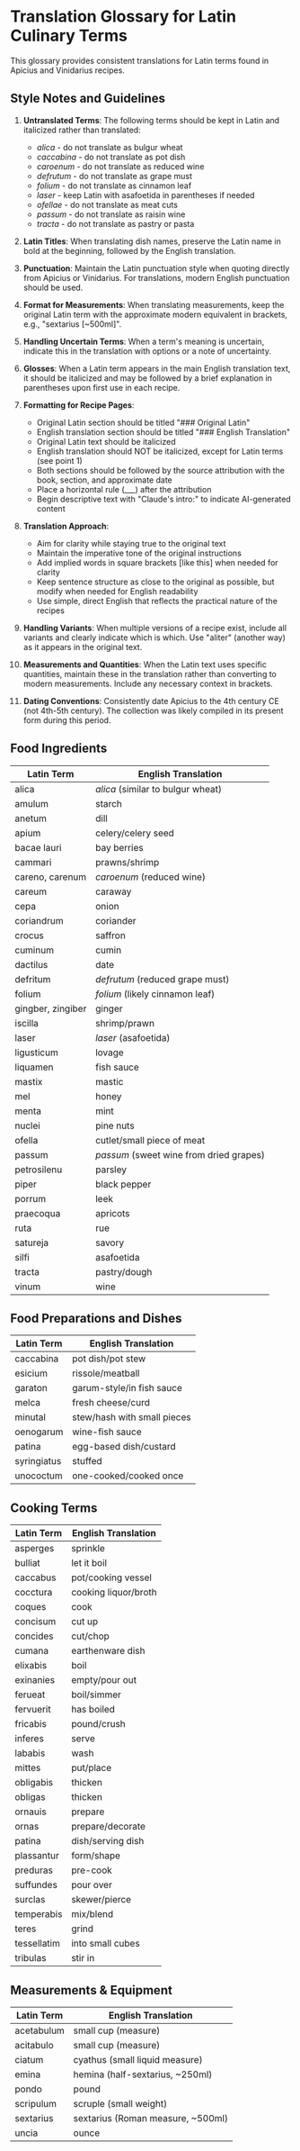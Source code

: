 # Translation Glossary for Latin Culinary Terms

This glossary provides consistent translations for Latin terms found in Apicius and Vinidarius recipes.

## Style Notes and Guidelines

1. **Untranslated Terms**: The following terms should be kept in Latin and italicized rather than translated:
   - *alica* - do not translate as bulgur wheat
   - *caccabina* - do not translate as pot dish
   - *caroenum* - do not translate as reduced wine
   - *defrutum* - do not translate as grape must
   - *folium* - do not translate as cinnamon leaf
   - *laser* - keep Latin with asafoetida in parentheses if needed
   - *ofellae* - do not translate as meat cuts
   - *passum* - do not translate as raisin wine
   - *tracta* - do not translate as pastry or pasta
   
2. **Latin Titles**: When translating dish names, preserve the Latin name in bold at the beginning, followed by the English translation.
   
3. **Punctuation**: Maintain the Latin punctuation style when quoting directly from Apicius or Vinidarius. For translations, modern English punctuation should be used.
   
4. **Format for Measurements**: When translating measurements, keep the original Latin term with the approximate modern equivalent in brackets, e.g., "sextarius [~500ml]".
   
5. **Handling Uncertain Terms**: When a term's meaning is uncertain, indicate this in the translation with options or a note of uncertainty.
   
6. **Glosses**: When a Latin term appears in the main English translation text, it should be italicized and may be followed by a brief explanation in parentheses upon first use in each recipe.

7. **Formatting for Recipe Pages**:
   - Original Latin section should be titled "### Original Latin"
   - English translation section should be titled "### English Translation"
   - Original Latin text should be italicized
   - English translation should NOT be italicized, except for Latin terms (see point 1)
   - Both sections should be followed by the source attribution with the book, section, and approximate date
   - Place a horizontal rule (___) after the attribution
   - Begin descriptive text with "Claude's intro:" to indicate AI-generated content
   
8. **Translation Approach**: 
   - Aim for clarity while staying true to the original text
   - Maintain the imperative tone of the original instructions
   - Add implied words in square brackets [like this] when needed for clarity
   - Keep sentence structure as close to the original as possible, but modify when needed for English readability
   - Use simple, direct English that reflects the practical nature of the recipes

9. **Handling Variants**: When multiple versions of a recipe exist, include all variants and clearly indicate which is which. Use "aliter" (another way) as it appears in the original text.

10. **Measurements and Quantities**: When the Latin text uses specific quantities, maintain these in the translation rather than converting to modern measurements. Include any necessary context in brackets.

11. **Dating Conventions**: Consistently date Apicius to the 4th century CE (not 4th-5th century). The collection was likely compiled in its present form during this period.

## Food Ingredients

| Latin Term | English Translation |
|------------|---------------------|
| alica | *alica* (similar to bulgur wheat) |
| amulum | starch |
| anetum | dill |
| apium | celery/celery seed |
| bacae lauri | bay berries |
| cammari | prawns/shrimp |
| careno, carenum | *caroenum* (reduced wine) |
| careum | caraway |
| cepa | onion |
| coriandrum | coriander |
| crocus | saffron |
| cuminum | cumin |
| dactilus | date |
| defritum | *defrutum* (reduced grape must) |
| folium | *folium* (likely cinnamon leaf) |
| gingber, zingiber | ginger |
| iscilla | shrimp/prawn |
| laser | *laser* (asafoetida) |
| ligusticum | lovage |
| liquamen | fish sauce |
| mastix | mastic |
| mel | honey |
| menta | mint |
| nuclei | pine nuts |
| ofella | cutlet/small piece of meat |
| passum | *passum* (sweet wine from dried grapes) |
| petrosilenu | parsley |
| piper | black pepper |
| porrum | leek |
| praecoqua | apricots |
| ruta | rue |
| satureja | savory |
| silfi | asafoetida |
| tracta | pastry/dough |
| vinum | wine |

## Food Preparations and Dishes

| Latin Term | English Translation |
|------------|---------------------|
| caccabina | pot dish/pot stew |
| esicium | rissole/meatball |
| garaton | garum-style/in fish sauce |
| melca | fresh cheese/curd |
| minutal | stew/hash with small pieces |
| oenogarum | wine-fish sauce |
| patina | egg-based dish/custard |
| syringiatus | stuffed |
| unococtum | one-cooked/cooked once |

## Cooking Terms

| Latin Term | English Translation |
|------------|---------------------|
| asperges | sprinkle |
| bulliat | let it boil |
| caccabus | pot/cooking vessel |
| cocctura | cooking liquor/broth |
| coques | cook |
| concisum | cut up |
| concides | cut/chop |
| cumana | earthenware dish |
| elixabis | boil |
| exinanies | empty/pour out |
| ferueat | boil/simmer |
| fervuerit | has boiled |
| fricabis | pound/crush |
| inferes | serve |
| lababis | wash |
| mittes | put/place |
| obligabis | thicken |
| obligas | thicken |
| ornauis | prepare |
| ornas | prepare/decorate |
| patina | dish/serving dish |
| plassantur | form/shape |
| preduras | pre-cook |
| suffundes | pour over |
| surclas | skewer/pierce |
| temperabis | mix/blend |
| teres | grind |
| tessellatim | into small cubes |
| tribulas | stir in |

## Measurements & Equipment

| Latin Term | English Translation |
|------------|---------------------|
| acetabulum | small cup (measure) |
| acitabulo | small cup (measure) |
| ciatum | cyathus (small liquid measure) |
| emina | hemina (half-sextarius, ~250ml) |
| pondo | pound |
| scripulum | scruple (small weight) |
| sextarius | sextarius (Roman measure, ~500ml) |
| uncia | ounce |
